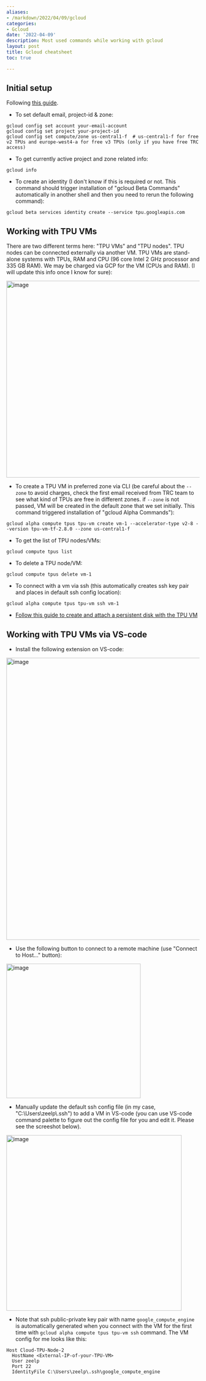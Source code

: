 ```yaml
---
aliases:
- /markdown/2022/04/09/gcloud
categories:
- Gcloud
date: '2022-04-09'
description: Most used commands while working with gcloud
layout: post
title: Gcloud cheatsheet
toc: true

---
```


## Initial setup
Following [this guide](https://cloud.google.com/tpu/docs/run-calculation-jax).

* To set default email, project-id & zone:
```
gcloud config set account your-email-account
gcloud config set project your-project-id
gcloud config set compute/zone us-central1-f  # us-central1-f for free v2 TPUs and europe-west4-a for free v3 TPUs (only if you have free TRC access)
```
* To get currently active project and zone related info:
```
gcloud info
```
* To create an identity (I don't know if this is required or not. This command should trigger installation of "gcloud Beta Commands" automatically in another shell and then you need to rerun the following command):
```
gcloud beta services identity create --service tpu.googleapis.com
```

## Working with TPU VMs
There are two different terms here: "TPU VMs" and "TPU nodes". TPU nodes can be connected externally via another VM. TPU VMs are stand-alone systems with TPUs, RAM and CPU (96 core Intel 2 GHz processor and 335 GB RAM). We may be charged via GCP for the VM (CPUs and RAM). (I will update this info once I know for sure):

<img width="512" alt="image" src="https://user-images.githubusercontent.com/59758528/162559104-fadd6d54-c2ec-4117-8d92-2094643c46f6.png">

* To create a TPU VM in preferred zone via CLI (be careful about the `--zone` to avoid charges, check the first email received from TRC team to see what kind of TPUs are free in different zones. if `--zone` is not passed, VM will be created in the default zone that we set initially. This command triggered installation of "gcloud Alpha Commands"):
```
gcloud alpha compute tpus tpu-vm create vm-1 --accelerator-type v2-8 --version tpu-vm-tf-2.8.0 --zone us-central1-f
```
* To get the list of TPU nodes/VMs:
```
gcloud compute tpus list
```
* To delete a TPU node/VM:
```
gcloud compute tpus delete vm-1
```
* To connect with a vm via ssh (this automatically creates ssh key pair and places in default ssh config location):
```
gcloud alpha compute tpus tpu-vm ssh vm-1
```
* [Follow this guide to create and attach a persistent disk with the TPU VM](https://cloud.google.com/tpu/docs/setup-persistent-disk)

## Working with TPU VMs via VS-code
* Install the following extension on VS-code:
<img width="734" alt="image" src="https://user-images.githubusercontent.com/59758528/162790778-3ca244d1-fe2f-47aa-89ab-d82861ebd9af.png">

* Use the following button to connect to a remote machine (use "Connect to Host..." button):
<img width="350" alt="image" src="https://user-images.githubusercontent.com/59758528/162791286-ca780943-e8d5-4619-91b5-0978743141f5.png">


* Manually update the default ssh config file (in my case, "C:\Users\zeelp\\.ssh") to add a VM in VS-code (you can use VS-code command palette to figure out the config file for you and edit it. Please see the screeshot below). 

<img width="457" alt="image" src="https://user-images.githubusercontent.com/59758528/162791831-d18031be-9714-4857-afad-ad809bed701e.png">

* Note that ssh public-private key pair with name `google_compute_engine` is automatically generated when you connect with the VM for the first time with `gcloud alpha compute tpus tpu-vm ssh` command. The VM config for me looks like this:

```
Host Cloud-TPU-Node-2
  HostName <External-IP-of-your-TPU-VM>
  User zeelp
  Port 22
  IdentityFile C:\Users\zeelp\.ssh\google_compute_engine
```
